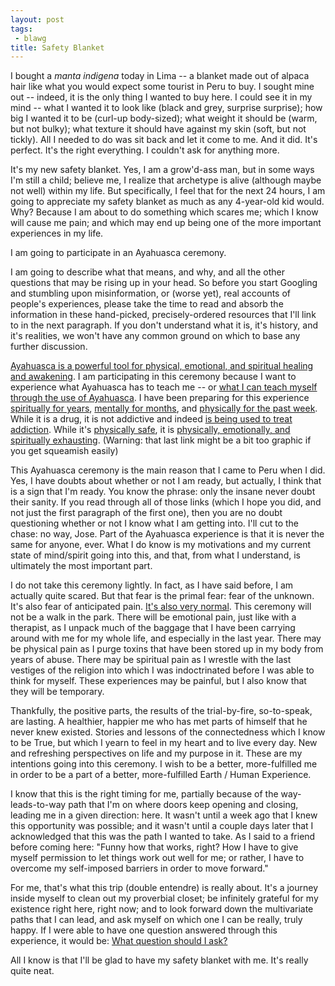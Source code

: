 ```yaml
---
layout: post
tags:
 - blawg
title: Safety Blanket
---
```


I bought a *manta indigena* today in Lima -- a blanket made out of alpaca hair like what you would expect some tourist in Peru to buy. I sought mine out -- indeed, it is the only thing I wanted to buy here. I could see it in my mind -- what I wanted it to look like (black and grey, surprise surprise); how big I wanted it to be (curl-up body-sized); what weight it should be (warm, but not bulky); what texture it should have against my skin (soft, but not tickly). All I needed to do was sit back and let it come to me. And it did. It's perfect. It's the right everything. I couldn't ask for anything more.

It's my new safety blanket. Yes, I am a grow'd-ass man, but in some ways I'm still a child; believe me, I realize that archetype is alive (although maybe not well) within my life. But specifically, I feel that for the next 24 hours, I am going to appreciate my safety blanket as much as any 4-year-old kid would. Why? Because I am about to do something which scares me; which I know will cause me pain; and which may end up being one of the more important experiences in my life.

I am going to participate in an Ayahuasca ceremony.

I am going to describe what that means, and why, and all the other questions that may be rising up in your head. So before
you start Googling and stumbling upon misinformation, or (worse yet), real accounts of people's experiences, please take the time to read and absorb the information in these hand-picked, precisely-ordered resources that I'll link to in the next paragraph. If you don't understand what it is, it's history, and it's realities, we won't have any common ground on which to base any further discussion.

[Ayahuasca is a powerful tool for physical, emotional, and spiritual healing and awakening](http://www.know-thyself.org/ayahuasca.html). I am participating in this ceremony because I want to experience what Ayahuasca has to teach me -- or [what I can teach myself through the use of Ayahuasca](http://www.biopark.org/peru/ayatherapy.html). I have been preparing for this experience [spiritually for years](http://blawg.konreu.com/2011/03/09/quantum-zen/), [mentally for months](http://blawg.konreu.com/2012/12/19/the-day/), and [physically for the past week](http://www.biopark.org/peru/sqcleansing-01.html). While it is a drug, it is not addictive and indeed [is being used to treat addiction](http://www.foxnews.com/health/2011/07/25/psychedelics-for-drug-addiction/). While it's [physically safe](http://www.biopark.org/peru/Ayamed-precautions.html), it is [physically, emotionally, and spiritually exhausting](http://www.warriorpoet.us/2012/07/11/double-dragon-a-return-to-ayahuasca/). (Warning: that last link might be a bit too graphic if you get squeamish easily)

This Ayahuasca ceremony is the main reason that I came to Peru when I did. Yes, I have doubts about whether or not I am ready, but actually, I think that is a sign that I'm ready. You know the phrase: only the insane never doubt their sanity. If you read through all of those links (which I hope you did, and not just the first paragraph of the first one), then you are no doubt questioning whether or not I know what I am getting into. I'll cut to the chase: no way, Jose. Part of the Ayahuasca experience is that it is never the same for anyone, ever. What I do know is my motivations and my current state of mind/spirit going into this, and that, from what I understand, is ultimately the most important part.

I do not take this ceremony lightly. In fact, as I have said before, I am actually quite scared. But that fear is the primal fear: fear of the unknown. It's also fear of anticipated pain. [It's also very normal](https://www.youtube.com/watch?v=H8Ra7cVkUoE). This ceremony will not be a walk in the park. There will be emotional pain, just like with a therapist, as I unpack much of the baggage that I have been carrying around with me for my whole life, and especially in the last year. There may be physical pain as I purge toxins that have been stored up in my body from years of abuse. There may be spiritual pain as I wrestle with the last vestiges of the religion into which I was indoctrinated before I was able to think for myself. These experiences may be painful, but I also know that they will be temporary.

Thankfully, the positive parts, the results of the trial-by-fire, so-to-speak, are lasting. A healthier, happier me who has met parts of himself that he never knew existed. Stories and lessons of the connectedness which I know to be True, but which I yearn to feel in my heart and to live every day. New and refreshing perspectives on life and my purpose in it. These are my intentions going into this ceremony. I wish to be a better, more-fulfilled me in order to be a part of a better, more-fulfilled Earth / Human Experience.

I know that this is the right timing for me, partially because of the way-leads-to-way path that I'm on where doors keep opening and closing, leading me in a given direction: here. It wasn't until a week ago that I knew this opportunity was possible; and it wasn't until a couple days later that I acknowledged that this was the path I wanted to take. As I said to a friend before coming here: "Funny how that works, right? How I have to give myself permission to let things work out well for me; or rather, I have to overcome my self-imposed barriers in order to move forward."

For me, that's what this trip (double entendre) is really about. It's a journey inside myself to clean out my proverbial closet; be infinitely grateful for my existence right here, right now; and to look forward down the multivariate paths that I can lead, and ask myself on which one I can be really, truly happy. If I were able to have one question answered through this experience, it would be: [What question should I ask?](http://www.skeptictank.org/files/aj/42.htm)

All I know is that I'll be glad to have my safety blanket with me. It's really quite neat.







